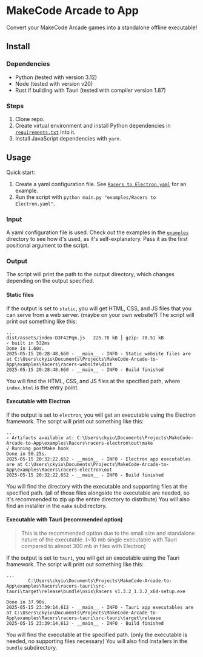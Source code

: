 # MakeCode Arcade to App

Convert your MakeCode Arcade games into a standalone offline executable!

## Install

### Dependencies

* Python (tested with version 3.12)
* Node (tested with version v20)
* Rust if building with Tauri (tested with compiler version 1.87)

### Steps

1. Clone repo.
2. Create virtual environment and install Python dependencies in [
   `requirements.txt`](requirements.txt) into it.
3. Install JavaScript dependencies with `yarn`.

## Usage

Quick start:

1. Create a yaml configuration file. See
   [`Racers to Electron.yaml`](examples/Racers%20to%20Electron.yaml) for an
   example.
2. Run the script with `python main.py "examples/Racers to Electron.yaml"`.

### Input

A yaml configuration file is used. Check out the examples in the
[`examples`](examples) directory to see how it's used, as it's
self-explanatory. Pass it as the first positional argument to the script.

### Output

The script will print the path to the output directory, which changes depending
on the output specified.

#### Static files

If the output is set to `static`, you will get HTML, CSS, and JS files that you
can serve from a web server. (maybe on your own website?) The script will print
out something like this:

```commandline
...
dist/assets/index-D3F42Pqm.js   225.78 kB │ gzip: 70.51 kB
✓ built in 532ms
Done in 1.60s.
2025-05-15 20:28:48,660 - __main__ - INFO - Static website files are at C:\Users\ckyiu\Documents\Projects\MakeCode-Arcade-to-App\examples\Racers\racers-website\dist
2025-05-15 20:28:48,660 - __main__ - INFO - Build finished
```

You will find the HTML, CSS, and JS files at the specified path, where
`index.html` is the entry point.

#### Executable with Electron

If the output is set to `electron`, you will get an executable using the
Electron framework. The script will print out something like this:

```commandline
...
› Artifacts available at: C:\Users\ckyiu\Documents\Projects\MakeCode-Arcade-to-App\examples\Racers\racers-electron\out\make
√ Running postMake hook
Done in 50.25s.
2025-05-15 20:32:22,652 - __main__ - INFO - Electron app executables are at C:\Users\ckyiu\Documents\Projects\MakeCode-Arcade-to-App\examples\Racers\racers-electron\out
2025-05-15 20:32:22,652 - __main__ - INFO - Build finished
```

You will find the directory with the executable and supporting files at the
specified path. (all of those files alongside the executable are needed, so
it's recommended to zip up the entire directory to distribute) You will also
find an installer in the `make` subdirectory.

#### Executable with Tauri (recommended option)

> This is the recommended option due to the small size and standalone nature of
> the executable. (~10 mb single executable with Tauri compared to almost 300 mb
> in files with Electron)

If the output is set to `tauri`, you will get an executable using the Tauri
framework. The script will print out something like this:

```commandline
...
        C:\Users\ckyiu\Documents\Projects\MakeCode-Arcade-to-App\examples\Racers\racers-tauri\src-tauri\target\release\bundle\nsis\Racers v1.3.2_1.3.2_x64-setup.exe

Done in 37.90s.
2025-05-15 23:39:14,612 - __main__ - INFO - Tauri app executables are at C:\Users\ckyiu\Documents\Projects\MakeCode-Arcade-to-App\examples\Racers\racers-tauri\src-tauri\target\release
2025-05-15 23:39:14,612 - __main__ - INFO - Build finished
```

You will find the executable at the specified path. (only the executable is
needed, no supporting files necessary) You will also find installers in the
`bundle` subdirectory. 
